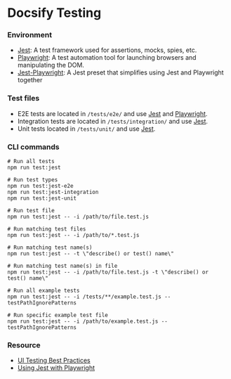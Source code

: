 # Docsify Testing

### Environment

* [Jest](https://jestjs.io): A test framework used for assertions, mocks, spies, etc.
* [Playwright](https://playwright.dev): A test automation tool for launching browsers and manipulating the DOM.
* [Jest-Playwright](https://github.com/playwright-community/jest-playwright): A Jest preset that simplifies using Jest and Playwright together

### Test files

- E2E tests are located in `/tests/e2e/` and use [Jest](https://jestjs.io) and [Playwright](https://playwright.dev).
- Integration tests are located in `/tests/integration/` and use [Jest](https://jestjs.io).
- Unit tests located in `/tests/unit/` and use [Jest](https://jestjs.io).

### CLI commands

```shell
# Run all tests
npm run test:jest

# Run test types
npm run test:jest-e2e
npm run test:jest-integration
npm run test:jest-unit

# Run test file
npm run test:jest -- -i /path/to/file.test.js

# Run matching test files
npm run test:jest -- -i /path/to/*.test.js

# Run matching test name(s)
npm run test:jest -- -t \"describe() or test() name\"

# Run matching test name(s) in file
npm run test:jest -- -i /path/to/file.test.js -t \"describe() or test() name\"

# Run all example tests
npm run test:jest -- -i /tests/**/example.test.js --testPathIgnorePatterns

# Run specific example test file
npm run test:jest -- -i /path/to/example.test.js --testPathIgnorePatterns
```

### Resource

* [UI Testing Best Practices](https://github.com/NoriSte/ui-testing-best-practices)
* [Using Jest with Playwright](https://playwright.tech/blog/using-jest-with-playwright)

